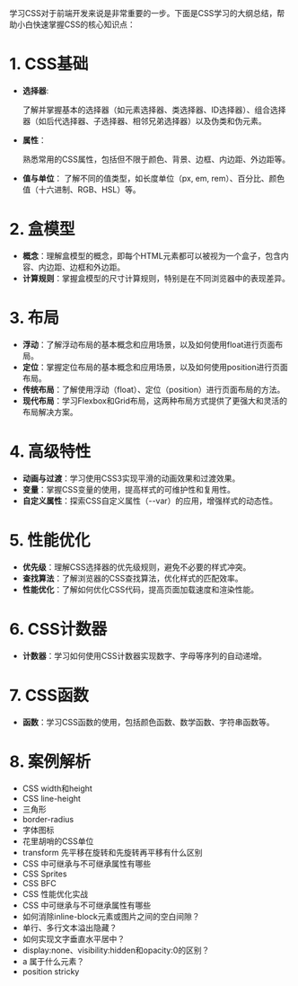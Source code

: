学习CSS对于前端开发来说是非常重要的一步。下面是CSS学习的大纲总结，帮助小白快速掌握CSS的核心知识点：

# 1. CSS基础
- **选择器**:

  了解并掌握基本的选择器（如元素选择器、类选择器、ID选择器）、组合选择器（如后代选择器、子选择器、相邻兄弟选择器）以及伪类和伪元素。

- **属性**：

  熟悉常用的CSS属性，包括但不限于颜色、背景、边框、内边距、外边距等。

- **值与单位**：
  了解不同的值类型，如长度单位（px, em, rem）、百分比、颜色值（十六进制、RGB、HSL）等。

# 2. 盒模型
- **概念**：理解盒模型的概念，即每个HTML元素都可以被视为一个盒子，包含内容、内边距、边框和外边距。
- **计算规则**：掌握盒模型的尺寸计算规则，特别是在不同浏览器中的表现差异。

# 3. 布局
- **浮动**：了解浮动布局的基本概念和应用场景，以及如何使用float进行页面布局。
- **定位**：掌握定位布局的基本概念和应用场景，以及如何使用position进行页面布局。
- **传统布局**：了解使用浮动（float）、定位（position）进行页面布局的方法。
- **现代布局**：学习Flexbox和Grid布局，这两种布局方式提供了更强大和灵活的布局解决方案。

# 4. 高级特性
- **动画与过渡**：学习使用CSS3实现平滑的动画效果和过渡效果。
- **变量**：掌握CSS变量的使用，提高样式的可维护性和复用性。
- **自定义属性**：探索CSS自定义属性（--var）的应用，增强样式的动态性。

# 5. 性能优化
- **优先级**：理解CSS选择器的优先级规则，避免不必要的样式冲突。
- **查找算法**：了解浏览器的CSS查找算法，优化样式的匹配效率。
- **性能优化**：了解如何优化CSS代码，提高页面加载速度和渲染性能。

# 6. CSS计数器
- **计数器**：学习如何使用CSS计数器实现数字、字母等序列的自动递增。

# 7. CSS函数
- **函数**：学习CSS函数的使用，包括颜色函数、数学函数、字符串函数等。

# 8. 案例解析
- CSS width和height
- CSS line-height
- 三角形
- border-radius
- 字体图标
- 花里胡哨的CSS单位
- transform 先平移在旋转和先旋转再平移有什么区别
- CSS 中可继承与不可继承属性有哪些
- CSS Sprites
- CSS BFC
- CSS 性能优化实战
- CSS 中可继承与不可继承属性有哪些
- 如何消除inline-block元素或图片之间的空白间隙？
- 单行、多行文本溢出隐藏？
- 如何实现文字垂直水平居中？
- display:none、visibility:hidden和opacity:0的区别？
- a 属于什么元素？
- position stricky